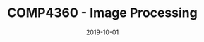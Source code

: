 ---
title: "COMP4360 - Image Processing"
collection: teaching
type: "Undergraduate course"
permalink: /teaching/CSECOMP43603113
venue: "Yaşar University, Computer Engineering Department"
date: 2019-10-01
location: "İzmir, TURKEY"
---